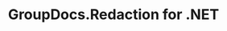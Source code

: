 ---
title: GroupDocs.Redaction for .NET
type: docs
weight: 10
url: /net/
description: GroupDocs.Redaction for .NET API References contain examples, code snippets, and API documentation. It provides namespaces, classes, interfaces, and other API details.
is_root: true
---